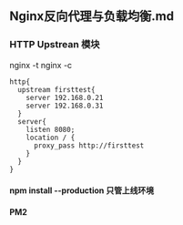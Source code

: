## Nginx反向代理与负载均衡.md
### HTTP Upstrean 模块
nginx -t
nginx -c
~~~
http{
  upstream firsttest{
    server 192.168.0.21
    server 192.168.0.31
  }
  server{
    listen 8080;
    location / {
      proxy_pass http://firsttest
    }
  }
}
~~~

#### npm install --production 只管上线环境
#### PM2
